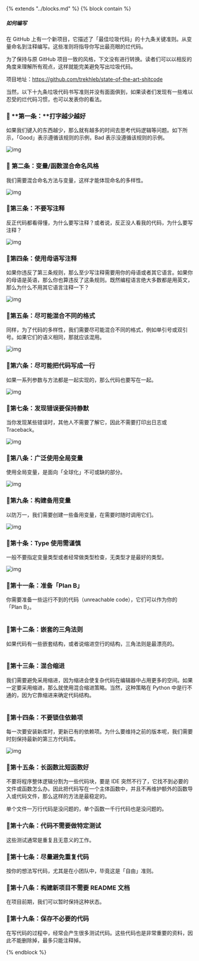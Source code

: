 {%  extends "../blocks.md"  %}
{%  block contain  %}

##### 如何编写

在 GitHub 上有一个新项目，它描述了「最佳垃圾代码」的十九条关键准则。从变量命名到注释编写。这些准则将指导你写出最亮眼的烂代码。



为了保持与原 GitHub 项目一致的风格，下文没有进行转换。读者们可以以相反的角度来理解所有观点，这样就能完美避免写出垃圾代码。



项目地址：https://github.com/trekhleb/state-of-the-art-shitcode



当然，以下十九条垃圾代码书写准则并没有面面俱到，如果读者们发现有一些难以忍受的烂代码习惯，也可以发表你的看法。



### 💩 **第一条：****打字越少越好**



如果我们键入的东西越少，那么就有越多的时间去思考代码逻辑等问题。如下所示，「Good」表示遵循该规则的示例，Bad 表示没遵循该规则的示例。



![img](https://mmbiz.qpic.cn/mmbiz_png/uDRkMWLia28jCMfS7EPDL2B0fAoBc8at3N7yn6gj84pdtsdHG1nOEElebVxQSUSrn8w8heLcWNphl18OLo2VHrw/640?wx_fmt=png&wxfrom=5&wx_lazy=1&wx_co=1)



### 💩 **第二条：变量/函数混合命名风格**



我们需要混合命名方法与变量，这样才能体现命名的多样性。



![img](https://mmbiz.qpic.cn/mmbiz_png/uDRkMWLia28jCMfS7EPDL2B0fAoBc8at31hmbUvdOrdZibZlcFgj3x16DKBteX3ccR7qt7ib5pialf9GMia5tVA6tCg/640?wx_fmt=png&wxfrom=5&wx_lazy=1&wx_co=1)



### 💩**第三条：不要写注释**



反正代码都看得懂，为什么要写注释？或者说，反正没人看我的代码，为什么要写注释？



![img](https://mmbiz.qpic.cn/mmbiz_png/uDRkMWLia28jCMfS7EPDL2B0fAoBc8at3GpvrLf2z6Zgz0ia1DoZsQzM5gtwf4icPCrErqdQhibltiadibFVf9RKchYQ/640?wx_fmt=png&wxfrom=5&wx_lazy=1&wx_co=1)



### 💩**第四条：使用母语写注释**



如果你违反了第三条规则，那么至少写注释需要用你的母语或者其它语言。如果你的母语是英语，那么你也算违反了这条规则。既然编程语言绝大多数都是用英文，那么为什么不用其它语言注释一下？



![img](https://mmbiz.qpic.cn/mmbiz_png/uDRkMWLia28jCMfS7EPDL2B0fAoBc8at39IJJ8mVECULYs9sVE530jvf1U7vbEWXsicM905icGde8MibLgxoKYGr7g/640?wx_fmt=png&wxfrom=5&wx_lazy=1&wx_co=1)



### 💩**第五条：尽可能混合不同的格式**



同样，为了代码的多样性，我们需要尽可能混合不同的格式，例如单引号或双引号。如果它们的语义相同，那就应该混用。



![img](https://mmbiz.qpic.cn/mmbiz_jpg/uDRkMWLia28jCMfS7EPDL2B0fAoBc8at3ckbrdj0XB7O7yNhIyD0LRibWAzAzia148cAHQsVAzJkpMEnsdbhNzibbw/640?wx_fmt=jpeg&wxfrom=5&wx_lazy=1&wx_co=1)



### 💩**第六条：尽可能把代码写成一行**



如果一系列参数与方法都是一起实现的，那么代码也要写在一起。



![img](https://mmbiz.qpic.cn/mmbiz_jpg/uDRkMWLia28jCMfS7EPDL2B0fAoBc8at3eDnedVEMlkx6iaaUianRWROQmxwibsy2MclPibn7Pt21Ja7icq4PiaQ9A4qg/640?wx_fmt=jpeg&wxfrom=5&wx_lazy=1&wx_co=1)



### 💩**第七条：发现错误要保持静默**



当你发现某些错误时，其他人不需要了解它，因此不需要打印出日志或 Traceback。



![img](https://mmbiz.qpic.cn/mmbiz_jpg/uDRkMWLia28jCMfS7EPDL2B0fAoBc8at3jG4GdQ5p7XDTB7ZuhfYmDnQ9kslFiaFEY5e7LarPs8M6sM6ibxgg1EaQ/640?wx_fmt=jpeg&wxfrom=5&wx_lazy=1&wx_co=1)



### 💩**第八条：广泛使用全局变量**



使用全局变量，是面向「全球化」不可或缺的部分。



![img](https://mmbiz.qpic.cn/mmbiz_jpg/uDRkMWLia28jCMfS7EPDL2B0fAoBc8at3nDBqc0X0TLtYaSQBNhf283leH0GibzkMUajZ3gFibsNUM0nZjhnylFkA/640?wx_fmt=jpeg&wxfrom=5&wx_lazy=1&wx_co=1)



### 💩**第九条：构建备用变量**



以防万一，我们需要创建一些备用变量，在需要时随时调用它们。



![img](https://mmbiz.qpic.cn/mmbiz_png/uDRkMWLia28jCMfS7EPDL2B0fAoBc8at37TJryVXicpTIyIoTkrTI6ZibIgOsTCAryNujof2l4r7HDaYXjhtxic0Jw/640?wx_fmt=png&wxfrom=5&wx_lazy=1&wx_co=1)



### 💩**第十条：Type 使用需谨慎**



一般不要指定变量类型或者经常做类型检查，无类型才是最好的类型。



![img](https://mmbiz.qpic.cn/mmbiz_jpg/uDRkMWLia28jCMfS7EPDL2B0fAoBc8at3icAwloTzpDPF6lgy7MYUNu97yJ7L1bkmgwyCrGHFW7DibqMo8AiaibPhrA/640?wx_fmt=jpeg&wxfrom=5&wx_lazy=1&wx_co=1)



### 💩**第十一条：准备「Plan B」**



你需要准备一些运行不到的代码（unreachable code），它们可以作为你的「Plan B」。



![img](data:image/gif;base64,iVBORw0KGgoAAAANSUhEUgAAAAEAAAABCAYAAAAfFcSJAAAADUlEQVQImWNgYGBgAAAABQABh6FO1AAAAABJRU5ErkJggg==)



### 💩**第十二条：嵌套的三角法则**



如果代码有一些嵌套结构，或者说缩进空行的结构，三角法则是最漂亮的。



![img](data:image/gif;base64,iVBORw0KGgoAAAANSUhEUgAAAAEAAAABCAYAAAAfFcSJAAAADUlEQVQImWNgYGBgAAAABQABh6FO1AAAAABJRU5ErkJggg==)



### 💩**第十三条：混合缩进**



我们需要避免采用缩进，因为缩进会使复杂代码在编辑器中占用更多的空间。如果一定要采用缩进，那么就使用混合缩进策略。当然，这种策略在 Python 中是行不通的，因为它靠缩进来确定代码结构。



![img](data:image/gif;base64,iVBORw0KGgoAAAANSUhEUgAAAAEAAAABCAYAAAAfFcSJAAAADUlEQVQImWNgYGBgAAAABQABh6FO1AAAAABJRU5ErkJggg==)



### 💩**第十四条：不要锁住依赖项**



每一次要安装新库时，更新已有的依赖项。为什么要维持之前的版本呢，我们需要时刻保持最新的第三方代码库。



![img](https://mmbiz.qpic.cn/mmbiz_png/uDRkMWLia28jCMfS7EPDL2B0fAoBc8at3hYquDcBpKLZdNSiah25icnY0rBsDK15qYjxAC6zNHwZbjZKJhNOA5JoQ/640?wx_fmt=png&wxfrom=5&wx_lazy=1&wx_co=1)



### 💩**第十五条：长函数比短函数好**



不要将程序整体逻辑分割为一些代码块，要是 IDE 突然不行了，它找不到必要的文件或函数怎么办。因此把代码写在一个主体函数中，并且不再维护额外的函数导入或代码文件，那么这样的方法是最稳定的。



单个文件一万行代码是没问题的，单个函数一千行代码也是没问题的。



### 💩**第十六条：代码不需要做特定测试**



这些测试通常是重复且无意义的工作。



### 💩**第十七条：尽量避免重复代码**



按你的想法写代码，尤其是在小团队中，毕竟这是「自由」准则。



### 💩**第十八条：构建新项目不需要 README 文档**



在项目前期，我们可以暂时保持这种状态。



### 💩**第十九条：保存不必要的代码**



在写代码的过程中，经常会产生很多测试代码。这些代码也是非常重要的资料，因此不能删除掉，最多只能注释掉。

{%  endblock   %}